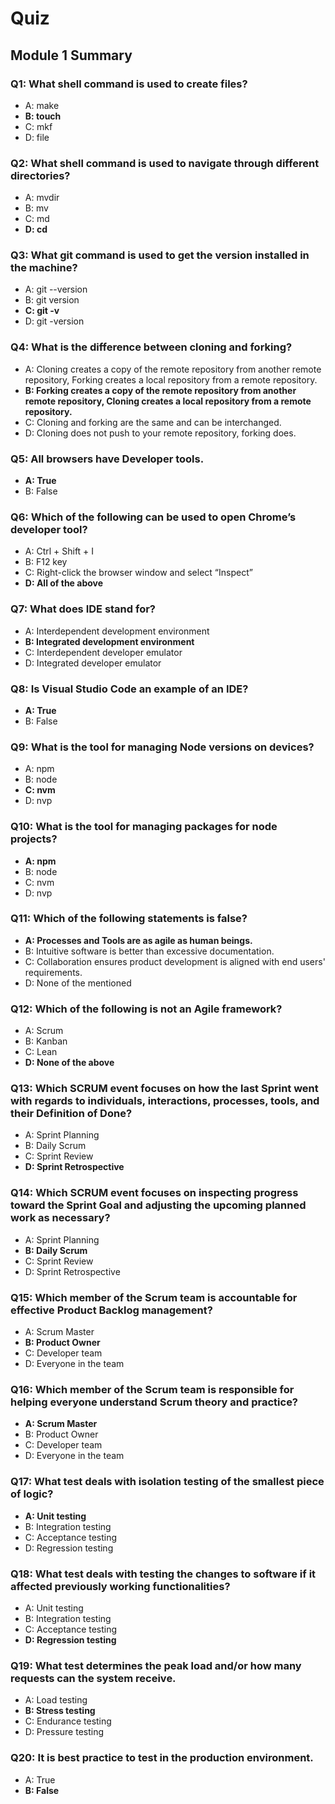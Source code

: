 # Quiz

## Module 1 Summary

### Q1: What shell command is used to create files?
- A: make
- **B: touch**
- C: mkf
- D: file

### Q2: What shell command is used to navigate through different directories?
- A: mvdir
- B: mv
- C: md
- **D: cd**

### Q3: What git command is used to get the version installed in the machine?
- A: git --version
- B: git version
- **C: git -v**
- D: git -version

### Q4: What is the difference between cloning and forking?
- A: Cloning creates a copy of the remote repository from another remote repository, Forking creates a local repository from a remote repository.
- **B: Forking creates a copy of the remote repository from another remote repository, Cloning creates a local repository from a remote repository.**
- C: Cloning and forking are the same and can be interchanged.
- D: Cloning does not push to your remote repository, forking does.

### Q5: All browsers have Developer tools.
- **A: True**
- B: False

### Q6: Which of the following can be used to open Chrome’s developer tool?
- A: Ctrl + Shift + I
- B: F12 key
- C: Right-click the browser window and select “Inspect”
- **D: All of the above**

### Q7: What does IDE stand for?
- A: Interdependent development environment
- **B: Integrated development environment**
- C: Interdependent developer emulator
- D: Integrated developer emulator

### Q8: Is Visual Studio Code an example of an IDE?
- **A: True**
- B: False

### Q9: What is the tool for managing Node versions on devices?
- A: npm
- B: node
- **C: nvm**
- D: nvp

### Q10: What is the tool for managing packages for node projects?
- **A: npm**
- B: node
- C: nvm
- D: nvp

### Q11: Which of the following statements is false?
- **A: Processes and Tools are as agile as human beings.**
- B: Intuitive software is better than excessive documentation.
- C: Collaboration ensures product development is aligned with end users' requirements.
- D: None of the mentioned

### Q12: Which of the following is not an Agile framework?
- A: Scrum
- B: Kanban
- C: Lean
- **D: None of the above**

### Q13: Which SCRUM event focuses on how the last Sprint went with regards to individuals, interactions, processes, tools, and their Definition of Done?
- A: Sprint Planning
- B: Daily Scrum
- C: Sprint Review
- **D: Sprint Retrospective**

### Q14: Which SCRUM event focuses on inspecting progress toward the Sprint Goal and adjusting the upcoming planned work as necessary?
- A: Sprint Planning
- **B: Daily Scrum**
- C: Sprint Review
- D: Sprint Retrospective

### Q15: Which member of the Scrum team is accountable for effective Product Backlog management?
- A: Scrum Master
- **B: Product Owner**
- C: Developer team
- D: Everyone in the team

### Q16: Which member of the Scrum team is responsible for helping everyone understand Scrum theory and practice?
- **A: Scrum Master**
- B: Product Owner
- C: Developer team
- D: Everyone in the team

### Q17: What test deals with isolation testing of the smallest piece of logic?
- **A: Unit testing**
- B: Integration testing
- C: Acceptance testing
- D: Regression testing

### Q18: What test deals with testing the changes to software if it affected previously working functionalities?
- A: Unit testing
- B: Integration testing
- C: Acceptance testing
- **D: Regression testing**

### Q19: What test determines the peak load and/or how many requests can the system receive.
- A: Load testing
- **B: Stress testing**
- C: Endurance testing
- D: Pressure testing 

### Q20: It is best practice to test in the production environment.
- A: True
- **B: False**
